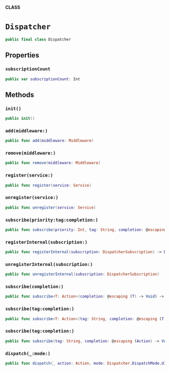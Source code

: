 **CLASS**

# `Dispatcher`

```swift
public final class Dispatcher
```

## Properties
### `subscriptionCount`

```swift
public var subscriptionCount: Int
```

## Methods
### `init()`

```swift
public init()
```

### `add(middleware:)`

```swift
public func add(middleware: Middleware)
```

### `remove(middleware:)`

```swift
public func remove(middleware: Middleware)
```

### `register(service:)`

```swift
public func register(service: Service)
```

### `unregister(service:)`

```swift
public func unregister(service: Service)
```

### `subscribe(priority:tag:completion:)`

```swift
public func subscribe(priority: Int, tag: String, completion: @escaping (Action) -> Void) -> DispatcherSubscription
```

### `registerInternal(subscription:)`

```swift
public func registerInternal(subscription: DispatcherSubscription) -> DispatcherSubscription
```

### `unregisterInternal(subscription:)`

```swift
public func unregisterInternal(subscription: DispatcherSubscription)
```

### `subscribe(completion:)`

```swift
public func subscribe<T: Action>(completion: @escaping (T) -> Void) -> DispatcherSubscription
```

### `subscribe(tag:completion:)`

```swift
public func subscribe<T: Action>(tag: String, completion: @escaping (T) -> Void) -> DispatcherSubscription
```

### `subscribe(tag:completion:)`

```swift
public func subscribe(tag: String, completion: @escaping (Action) -> Void) -> DispatcherSubscription
```

### `dispatch(_:mode:)`

```swift
public func dispatch(_ action: Action, mode: Dispatcher.DispatchMode.UI)
```
